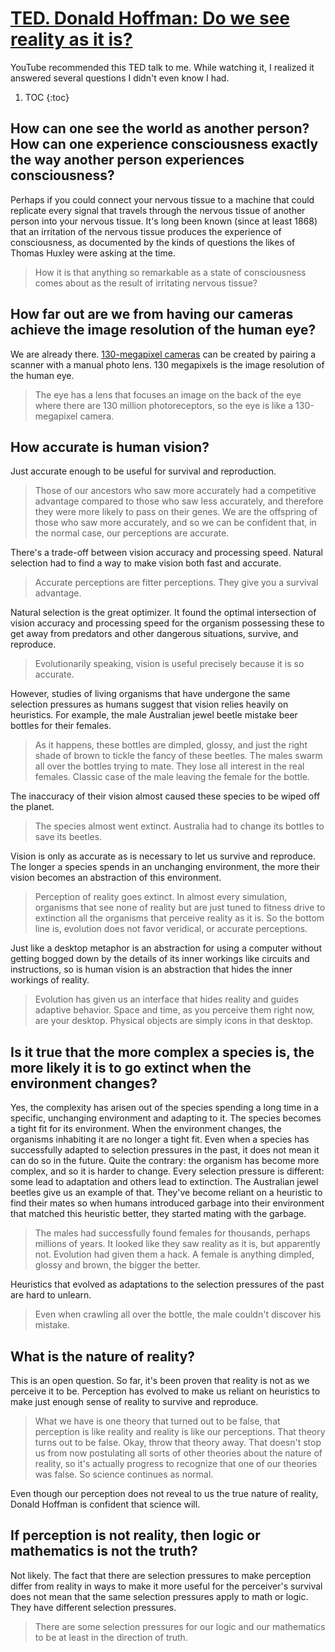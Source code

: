 # [TED. Donald Hoffman: Do we see reality as it is?](https://www.ted.com/talks/donald_hoffman_do_we_see_reality_as_it_is/transcript)

YouTube recommended this TED talk to me. While watching it, I realized it answered several questions I didn't even know I had.

1. TOC
{:toc}

## How can one see the world as another person? How can one experience consciousness exactly the way another person experiences consciousness?

Perhaps if you could connect your nervous tissue to a machine that could replicate every signal that travels through the nervous tissue of another person into your nervous tissue. It's long been known (since at least 1868) that an irritation of the nervous tissue produces the experience of consciousness, as documented by the kinds of questions the likes of Thomas Huxley were asking at the time.

> How it is that anything so remarkable as a state of consciousness comes about as the result of irritating nervous tissue?

## How far out are we from having our cameras achieve the image resolution of the human eye?

We are already there. [130-megapixel cameras] can be created by pairing a scanner with a manual photo lens. 130 megapixels is the image resolution of the human eye.

> The eye has a lens that focuses an image on the back of the eye where there are 130 million photoreceptors, so the eye is like a 130-megapixel camera.

## How accurate is human vision? 

Just accurate enough to be useful for survival and reproduction.

> Those of our ancestors who saw more accurately had a competitive advantage compared to those who saw less accurately, and therefore they were more likely to pass on their genes. We are the offspring of those who saw more accurately, and so we can be confident that, in the normal case, our perceptions are accurate.

There's a trade-off between vision accuracy and processing speed. Natural selection had to find a way to make vision both fast and accurate.

> Accurate perceptions are fitter perceptions. They give you a survival advantage.

Natural selection is the great optimizer. It found the optimal intersection of vision accuracy and processing speed for the organism possessing these to get away from predators and other dangerous situations, survive, and reproduce.

> Evolutionarily speaking, vision is useful precisely because it is so accurate.

However, studies of living organisms that have undergone the same selection pressures as humans suggest that vision relies heavily on heuristics. For example, the male Australian jewel beetle mistake beer bottles for their females.

> As it happens, these bottles are dimpled, glossy, and just the right shade of brown to tickle the fancy of these beetles. The males swarm all over the bottles trying to mate. They lose all interest in the real females. Classic case of the male leaving the female for the bottle.

The inaccuracy of their vision almost caused these species to be wiped off the planet.

> The species almost went extinct. Australia had to change its bottles to save its beetles.

Vision is only as accurate as is necessary to let us survive and reproduce. The longer a species spends in an unchanging environment, the more their vision becomes an abstraction of this environment.

> Perception of reality goes extinct. In almost every simulation, organisms that see none of reality but are just tuned to fitness drive to extinction all the organisms that perceive reality as it is. So the bottom line is, evolution does not favor veridical, or accurate perceptions.

Just like a desktop metaphor is an abstraction for using a computer without getting bogged down by the details of its inner workings like circuits and instructions, so is human vision is an abstraction that hides the inner workings of reality.

> Evolution has given us an interface that hides reality and guides adaptive behavior. Space and time, as you perceive them right now, are your desktop. Physical objects are simply icons in that desktop.

## Is it true that the more complex a species is, the more likely it is to go extinct when the environment changes?

Yes, the complexity has arisen out of the species spending a long time in a specific, unchanging environment and adapting to it. The species becomes a tight fit for its environment. When the environment changes, the organisms inhabiting it are no longer a tight fit. Even when a species has successfully adapted to selection pressures in the past, it does not mean it can do so in the future. Quite the contrary: the organism has become more complex, and so it is harder to change. Every selection pressure is different: some lead to adaptation and others lead to extinction. The Australian jewel beetles give us an example of that. They've become reliant on a heuristic to find their mates so when humans introduced garbage into their environment that matched this heuristic better, they started mating with the garbage.

> The males had successfully found females for thousands, perhaps millions of years. It looked like they saw reality as it is, but apparently not. Evolution had given them a hack. A female is anything dimpled, glossy and brown, the bigger the better.

Heuristics that evolved as adaptations to the selection pressures of the past are hard to unlearn.

>  Even when crawling all over the bottle, the male couldn't discover his mistake.

## What is the nature of reality? 

This is an open question. So far, it's been proven that reality is not as we perceive it to be. Perception has evolved to make us reliant on heuristics to make just enough sense of reality to survive and reproduce.

> What we have is one theory that turned out to be false, that perception is like reality and reality is like our perceptions. That theory turns out to be false. Okay, throw that theory away. That doesn't stop us from now postulating all sorts of other theories about the nature of reality, so it's actually progress to recognize that one of our theories was false. So science continues as normal.

Even though our perception does not reveal to us the true nature of reality, Donald Hoffman is confident that science will.

## If perception is not reality, then logic or mathematics is not the truth? 

Not likely. The fact that there are selection pressures to make perception differ from reality in ways to make it more useful for the perceiver's survival does not mean that the same selection pressures apply to math or logic. They have different selection pressures.

> There are some selection pressures for our logic and our mathematics to be at least in the direction of truth.

[130-megapixel cameras]: https://hackaday.com/2009/06/09/130-megapixel-scanner-camera/
